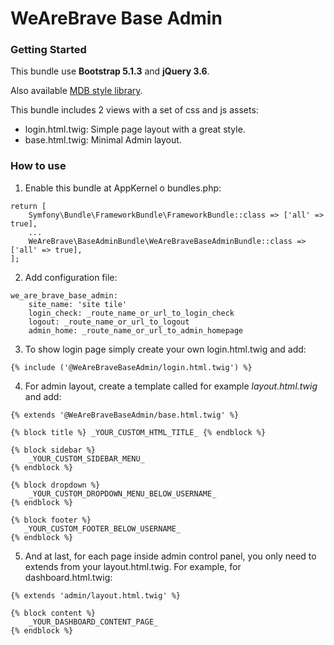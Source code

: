 WeAreBrave Base Admin
=======

### Getting Started

This bundle use **Bootstrap 5.1.3** and **jQuery 3.6**.

Also available [MDB style library](https://mdbootstrap.com/docs/standard/).

This bundle includes 2 views with a set of css and js assets:
- login.html.twig: Simple page layout with a great style.
- base.html.twig: Minimal Admin layout.

### How to use

1) Enable this bundle at AppKernel o bundles.php:

```
return [
    Symfony\Bundle\FrameworkBundle\FrameworkBundle::class => ['all' => true],
    ...
    WeAreBrave\BaseAdminBundle\WeAreBraveBaseAdminBundle::class => ['all' => true],
];
```


2) Add configuration file:

```
we_are_brave_base_admin:
    site_name: 'site tile'
    login_check: _route_name_or_url_to_login_check
    logout: _route_name_or_url_to_logout
    admin_home: _route_name_or_url_to_admin_homepage

```

3) To show login page simply create your own login.html.twig and add:

```
{% include ('@WeAreBraveBaseAdmin/login.html.twig') %}
```

4) For admin layout, create a template called for example _layout.html.twig_ and add:

```
{% extends '@WeAreBraveBaseAdmin/base.html.twig' %}

{% block title %} _YOUR_CUSTOM_HTML_TITLE_ {% endblock %}

{% block sidebar %}
    _YOUR_CUSTOM_SIDEBAR_MENU_
{% endblock %}

{% block dropdown %}
    _YOUR_CUSTOM_DROPDOWN_MENU_BELOW_USERNAME_
{% endblock %}

{% block footer %}
   _YOUR_CUSTOM_FOOTER_BELOW_USERNAME_
{% endblock %}

```

5) And at last, for each page inside admin control panel, you only need to extends from your layout.html.twig. For example, for dashboard.html.twig:
```
{% extends 'admin/layout.html.twig' %}

{% block content %}
    _YOUR_DASHBOARD_CONTENT_PAGE_
{% endblock %}
```
